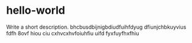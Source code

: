# hello-world
Write a short description.
bhcbusdbijnigbdiudfuihfdyug dfiunjchbkuyvius fdfh 8ovf hiou ciu cxhvcxhvfoiuhfiu uifd fyxfuyfhxfhiu
